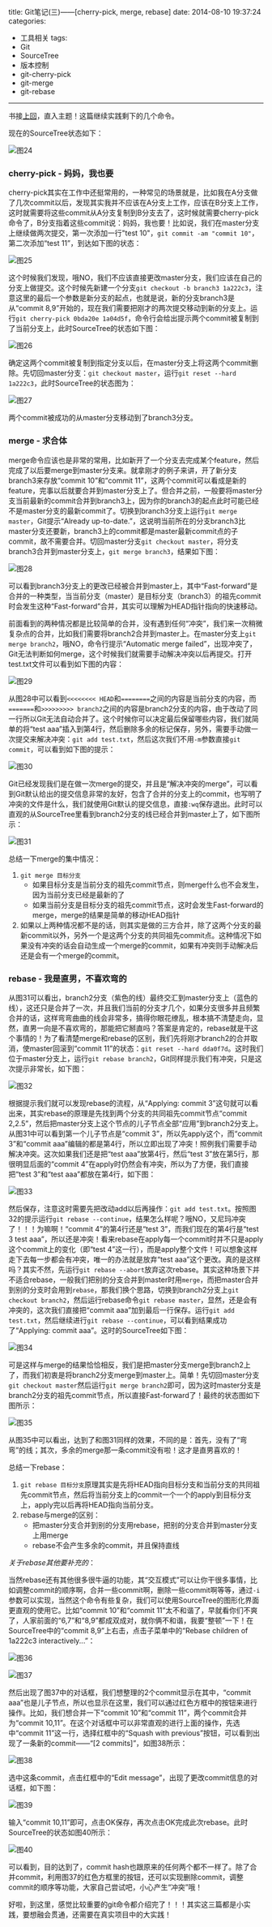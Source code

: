 title: Git笔记(三)——[cherry-pick, merge, rebase]
date: 2014-08-10 19:37:24
categories:
- 工具相关
tags:
- Git
- SourceTree
- 版本控制
- git-cherry-pick
- git-merge
- git-rebase
---

书接[上回](/2014/08/09/git-notes-part-2/)，直入主题！这篇继续实践剩下的几个命令。

<!--more-->

现在的SourceTree状态如下：

![图24](/assets/images/git-notes-24.png)

### cherry-pick - 妈妈，我也要

cherry-pick其实在工作中还挺常用的，一种常见的场景就是，比如我在A分支做了几次commit以后，发现其实我并不应该在A分支上工作，应该在B分支上工作，这时就需要将这些commit从A分支复制到B分支去了，这时候就需要cherry-pick命令了，B分支指着这些commit说：妈妈，我也要！比如说，我们在master分支上继续做两次提交，第一次添加一行"test 10"，`git commit -am "commit 10"`，第二次添加“test 11”，到达如下图的状态：

![图25](/assets/images/git-notes-25.png)

这个时候我们发现，哦NO，我们不应该直接更改master分支，我们应该在自己的分支上做提交。这个时候先新建一个分支`git checkout -b branch3 1a222c3`，注意这里的最后一个参数是新分支的起点，也就是说，新的分支branch3是从“commit 8,9”开始的，现在我们需要把刚才的两次提交移动到新的分支上。运行`git cherry-pick 0bda20e 1a04d5f`，命令行会给出提示两个commit被复制到了当前分支上，此时SourceTree的状态如下图：

![图26](/assets/images/git-notes-26.png)

确定这两个commit被复制到指定分支以后，在master分支上将这两个commit删除。先切回master分支：`git checkout master`，运行`git reset --hard 1a222c3`，此时SourceTree的状态图为：

![图27](/assets/images/git-notes-27.png)

两个commit被成功的从master分支移动到了branch3分支。

### merge - 求合体

merge命令应该也是非常的常用，比如新开了一个分支去完成某个feature，然后完成了以后要merge到master分支来。就拿刚才的例子来讲，开了新分支branch3来存放“commit 10”和“commit 11”，这两个commit可以看成是新的feature，完事以后就要合并到master分支上了。但合并之前，一般要将master分支当前最新的commit合并到branch3上，因为你的branch3的起点此时可能已经不是master分支的最新commit了。切换到branch3分支上运行`git merge master`，Git提示“Already up-to-date.”，这说明当前所在的分支branch3比master分支还要新，branch3上的commit都是master最新commit点的子commit，故不需要合并。切回master分支`git checkout master`，将分支branch3合并到master分支上，`git merge branch3`，结果如下图：

![图28](/assets/images/git-notes-28.png)

可以看到branch3分支上的更改已经被合并到master上，其中“Fast-forward”是合并的一种类型，当当前分支（master）是目标分支（branch3）的祖先commit时会发生这种“Fast-forward”合并，其实可以理解为HEAD指针指向的快速移动。

前面看到的两种情况都是比较简单的合并，没有遇到任何“冲突”，我们来一次稍微复杂点的合并，比如我们需要将branch2合并到master上。在master分支上`git merge branch2`，哦NO，命令行提示“Automatic merge failed”，出现冲突了，Git无法判断如何merge，这个时候我们就需要手动解决冲突以后再提交。打开test.txt文件可以看到如下图的内容：

![图29](/assets/images/git-notes-29.png)

从图28中可以看到`<<<<<<<< HEAD`和`========`之间的内容是当前分支的内容，而`=======`和`>>>>>>>>> branch2`之间的内容是branch2分支的内容，由于改动了同一行所以Git无法自动合并了。这个时候你可以决定最后保留哪些内容，我们就简单的将“test aaa”插入到第4行，然后删除多余的标记保存，另外，需要手动做一次提交来解决冲突：`git add test.txt`，然后这次我们不用`-m`参数直接`git commit`，可以看到如下图的提示：

![图30](/assets/images/git-notes-30.png)

Git已经发现我们是在做一次merge的提交，并且是“解决冲突的merge”，可以看到Git默认给出的提交信息非常的友好，包含了合并的分支上的commit，也写明了冲突的文件是什么，我们就使用Git默认的提交信息，直接`:wq`保存退出。此时可以直观的从SourceTree里看到branch2分支的线已经合并到master上了，如下图所示：

![图31](/assets/images/git-notes-31.png)

总结一下merge的集中情况：
1. `git merge 目标分支`
    * 如果目标分支是当前分支的祖先commit节点，则merge什么也不会发生，因为当前分支已经是最新的了
    * 如果当前分支是目标分支的祖先commit节点，这时会发生Fast-forward的merge，merge的结果是简单的移动HEAD指针
2. 如果以上两种情况都不是的话，则其实是做的三方合并，除了这两个分支的最新commit以外，另外一个是这两个分支的共同祖先commit点。这种情况下如果没有冲突的话会自动生成一个merge的commit，如果有冲突则手动解决后还是会有一个merge的commit。

### rebase - 我是直男，不喜欢弯的

从图31可以看出，branch2分支（紫色的线）最终交汇到master分支上（蓝色的线），这还只是合并了一次，并且我们当前的分支才几个，如果分支很多并且频繁合并的话，这样弯弯曲曲的线会非常多，搞得你眼花缭乱，根本搞不清楚走向，显然，直男一向是不喜欢弯的，那能把它掰直吗？答案是肯定的，rebase就是干这个事情的！为了看清楚merge和rebase的区别，我们先将刚才branch2的合并取消，使master回滚到“commit 11”的状态：`git reset --hard dda0f7d`。这时我们位于master分支上，运行`git rebase branch2`，Git同样提示我们有冲突，只是这次提示非常长，如下图：

![图32](/assets/images/git-notes-32.png)

根据提示我们就可以发现rebase的流程，从“Applying: commit 3”这句就可以看出来，其实rebase的原理是先找到两个分支的共同祖先commit节点“commit 2,2.5”，然后把master分支上这个节点的儿子节点全部“应用”到branch2分支上。从图31中可以看到第一个儿子节点是“commit 3”，所以先apply这个，而“commit 3”和“commit aaa”编辑的都是第4行，所以立即出现了冲突！照例我们需要手动解决冲突。这次如果我们还是把“test aaa”放第4行，然后“test 3”放在第5行，那很明显后面的“commit 4”在apply时仍然会有冲突，所以为了方便，我们直接把“test 3”和“test aaa”都放在第4行，如下图：

![图33](/assets/images/git-notes-33.png)

然后保存，注意这时需要先把改动add以后再操作：`git add test.txt`。按照图32的提示运行`git rebase --continue`，结果怎么样呢？哦NO，又尼玛冲突了！！！为嘛啊！“commit 4”的第4行还是“test 3”，而我们现在的第4行是“test 3 test aaa”，所以还是冲突！看来rebase在apply每一个commit时并不只是apply这个commit上的变化（即“test 4”这一行），而是apply整个文件！可以想象这样走下去每一步都会有冲突，唯一的办法就是放弃“test aaa”这个更改。真的是这样吗？其实不然，先运行`git rebase --abort`放弃这次rebase。其实这种场景下并不适合rebase，一般我们把别的分支合并到master时用`merge`，而把master合并到别的分支时会用到`rebase`，那我们换个思路，切换到branch2分支上`git checkout branch2`，然后运行rebase命令`git rebase master`，显然，还是会有冲突的，这次我们直接把“commit aaa”加到最后一行保存。运行`git add test.txt`，然后继续进行`git rebase --continue`，可以看到结果成功了“Applying: commit aaa”。这时的SourceTree如下图：

![图34](/assets/images/git-notes-34.png)

可是这样与merge的结果恰恰相反，我们是把master分支merge到branch2上了，而我们初衷是将branch2分支merge到master上。简单！先切回master分支`git checkout master`然后运行`git merge branch2`即可，因为这时master分支是branch2分支的祖先commit节点，所以直接Fast-forward了！最终的状态图如下图所示：

![图35](/assets/images/git-notes-35.png)

从图35中可以看出，达到了和图31同样的效果，不同的是：首先，没有了“弯弯”的线；其次，多余的merge那一条commit没有啦！这才是直男喜欢的！

总结一下rebase：
1. `git rebase 目标分支`原理其实是先将HEAD指向目标分支和当前分支的共同祖先commit节点，然后将当前分支上的commit一个一个的apply到目标分支上，apply完以后再将HEAD指向当前分支。
2. rebase与merge的区别：
    * 把master分支合并到别的分支用rebase，把别的分支合并到master分支上用merge
    * rebase不会产生多余的commit，并且保持直线

_关于rebase其他要补充的_：

当然rebase还有其他很多很牛逼的功能，其“交互模式”可以让你干很多事情，比如调整commit的顺序啊，合并一些commit啊，删除一些commit啊等等，通过`-i`参数可以实现，当然这个命令有些复杂，我们可以使用SourceTree的图形化界面更直观的使用它。比如“commit 10”和“commit 11”太不和谐了，早就看你们不爽了，人家前面的“6,7”和“8,9”都成双成对，就你俩不和谐，我要“整顿”一下！在SourceTree中的“commit 8,9”上右击，点击子菜单中的“Rebase children of 1a222c3 interactively...”：

![图36](/assets/images/git-notes-36.png)

![图37](/assets/images/git-notes-37.png)

然后出现了图37中的对话框，我们想整理的2个commit显示在其中，“commit aaa”也是儿子节点，所以也显示在这里，我们可以通过红色方框中的按钮来进行操作。比如，我们想合并一下“commit 10”和“commit 11”，两个commit合并为“commit 10,11”。在这个对话框中可以非常直观的进行上面的操作，先选中“commit 11”这一行，选择红框中的“Squash with previous”按钮，可以看到出现了一条新的commit——“[2 commits]”，如图38所示：

![图38](/assets/images/git-notes-38.png)

选中这条commit，点击红框中的“Edit message”，出现了更改commit信息的对话框，如下图：

![图39](/assets/images/git-notes-39.png)

输入“commit 10,11”即可，点击OK保存，再次点击OK完成此次rebase。此时SourceTree的状态如图40所示：

![图40](/assets/images/git-notes-40.png)

可以看到，目的达到了，commit hash也跟原来的任何两个都不一样了。除了合并commit，利用图37的红色方框里的按钮，还可以实现删除commit，调整commit的顺序等功能，大家自己尝试吧，小心产生“冲突”哦！

好啦，到这里，感觉比较重要的git命令都介绍完了！！！其实这三篇都是小实践，要想融会贯通，还需要在真实项目中的大实践！



